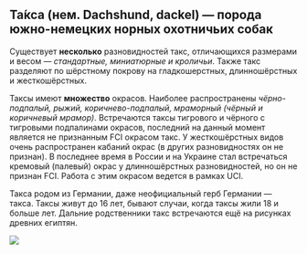 ## Та́кса (нем. Dachshund, dackel) — порода южно-немецких норных охотничьих собак ##

Существует **несколько** разновидностей такс, отличающихся размерами и весом — *стандартные, миниатюрные и кроличьи*. Также такс разделяют по шёрстному покрову на гладкошерстных, длинношёрстных и жесткошёрстных.

Таксы имеют **множество** окрасов. Наиболее распространены *чёрно-подпалый, рыжий, коричнево-подпалый, мраморный (чёрный и коричневый мрамор)*. Встречаются таксы тигрового и чёрного с тигровыми подпалинами окрасов, последний на данный момент является не признанным FCI окрасом такс. У жесткошёрстных видов очень распространен кабаний окрас (в других разновидностях он не признан). В последнее время в России и на Украине стал встречаться кремовый (палевый) окрас у длинношёрстных разновидностей, но он не признан FCI. Работа с этим окрасом ведется в рамках UCI.

Такса родом из Германии, даже неофициальный герб Германии — такса. Таксы живут до 16 лет, бывают случаи, когда таксы жили 18 и больше лет. Дальние родственники такс встречаются ещё на рисунках древних египтян.


![](https://www.google.com/url?sa=i&url=https%3A%2F%2Fwww.newsweek.com%2Ftiktok-viral-dog-video-dachshund-kneading-cooking-show-1732989&psig=AOvVaw10EqeB3_Qms2Xfv7qaW_Ks&ust=1678112818296000&source=images&cd=vfe&ved=0CBAQjRxqFwoTCLi8mMX_xP0CFQAAAAAdAAAAABAE)

